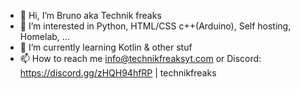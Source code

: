 - 👋 Hi, I’m Bruno aka Technik freaks
- 👀 I’m interested in Python, HTML/CSS c++(Arduino), Self hosting, Homelab, ...
- 🌱 I’m currently learning Kotlin & other stuf
- 📫 How to reach me info@technikfreaksyt.com or Discord: https://discord.gg/zHQH94hfRP | technikfreaks 

